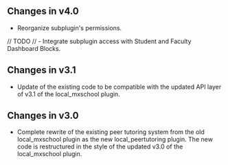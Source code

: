## Changes in v4.0
- Reorganize subplugin's permissions.

// TODO
// - Integrate subplugin access with Student and Faculty Dashboard Blocks.

## Changes in v3.1
- Update of the existing code to be compatible with the updated API layer of v3.1 of the local_mxschool plugin.

## Changes in v3.0
- Complete rewrite of the existing peer tutoring system from the old local_mxschool plugin as the new local_peertutoring plugin. The new code is restructured in the style of the updated v3.0 of the local_mxschool plugin.
